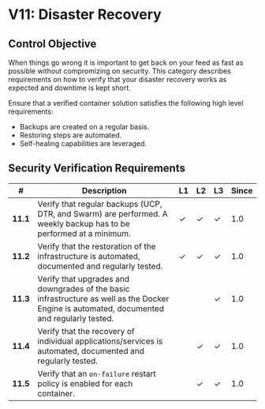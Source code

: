 # V11: Disaster Recovery

## Control Objective

When things go wrong it is important to get back on your feed as fast as possible without compromizing on security. This category describes requirements on how to verify that your disaster recovery works as expected and downtime is kept short.

Ensure that a verified container solution satisfies the following high level requirements:

* Backups are created on a regular basis.
* Restoring steps are automated.
* Self-healing capabilities are leveraged.

## Security Verification Requirements

| # | Description | L1 | L2 | L3 | Since |
| --- | --- | --- | --- | -- | -- |
| **11.1** | Verify that regular backups (UCP, DTR, and Swarm) are performed. A weekly backup has to be performed at a minimum. | ✓ | ✓ | ✓ | 1.0 |
| **11.2** | Verify that the restoration of the infrastructure is automated, documented and regularly tested. | ✓ | ✓ | ✓ | 1.0 |
| **11.3** | Verify that upgrades and downgrades of the basic infrastructure as well as the Docker Engine is automated, documented and regularly tested. |  |  | ✓ | 1.0 |
| **11.4** | Verify that the recovery of individual applications/services is automated, documented and regularly tested. |  | ✓ | ✓ | 1.0 |
| **11.5** | Verify that an `on-failure` restart policy is enabled for each container. | | ✓ | ✓ | 1.0 |
